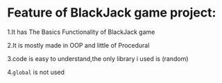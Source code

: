 # Feature of BlackJack game project:
1.It has The Basics Functionality of BlackJack game

2.It is mostly made in OOP and little of Procedural 

3.code is easy to understand,the only library i used is (random)

4.``global`` is not used

